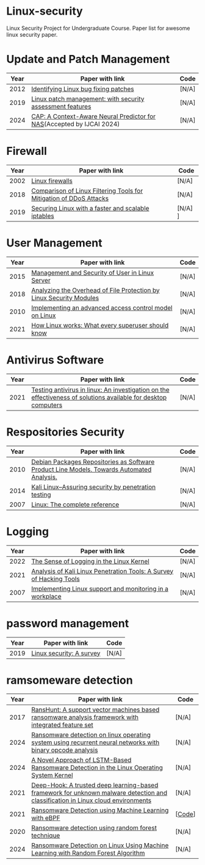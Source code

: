 # Linux-security
Linux Security Project for Undergraduate Course.
Paper list for awesome linux security paper.
# Update and Patch Management
| Year | Paper with link                                              | Code                                                         |
| :--: | ------------------------------------------------------------ | ------------------------------------------------------------ |
| 2012 | [Identifying Linux bug fixing patches](https://ieeexplore.ieee.org/abstract/document/6227176) |   [N/A]            |
| 2019 | [Linux patch management: with security assessment features](https://eprints.soton.ac.uk/433023/) |   [N/A]            |
| 2024 | [CAP: A Context-Aware Neural Predictor for NAS](https://arxiv.org/abs/2406.02056)(Accepted by IJCAI 2024) |  [N/A]          |
# Firewall
| Year | Paper with link                                              | Code                                                         |
| :--: | ------------------------------------------------------------ | ------------------------------------------------------------ |
| 2002 | [Linux firewalls](https://books.google.com.hk/books?hl=zh-CN&lr=&id=rIWkyUYBsCwC&oi=fnd&pg=PA1&dq=Linux+firewalls&ots=AJKLoKxFNe&sig=1_BQ2WH6Gdco79xVL3Vf3_AXkeY&redir_esc=y#v=onepage&q=Linux%20firewalls&f=false) |  [N/A]         |
| 2018 | [Comparison of Linux Filtering Tools for Mitigation of DDoS Attacks](https://ieeexplore.ieee.org/abstract/document/8441309) |  [N/A]           |
| 2019 | [Securing Linux with a faster and scalable iptables](https://dl.acm.org/doi/abs/10.1145/3371927.3371929) | [N/A]  ]          |
# User Management
| Year | Paper with link                                              | Code                                                         |
| :--: | ------------------------------------------------------------ | ------------------------------------------------------------ |
| 2015 | [Management and Security of User in Linux Server](https://koreascience.kr/article/JAKO201503334698850.page) |  [N/A]            |
| 2018 | [Analyzing the Overhead of File Protection by Linux Security Modules](https://dl.acm.org/doi/abs/10.1145/3433210.3453078) |  [N/A]            |
| 2010 | [Implementing an advanced access control model on Linux](extension://mjdgandcagmikhlbjnilkmfnjeamfikk/https://citeseerx.ist.psu.edu/document?repid=rep1&type=pdf&doi=6d643fee833b7cf1db33b53fa2a6d96a217a3170#page=19) |  [N/A]           |
| 2021 | [How Linux works: What every superuser should know](https://books.google.com.hk/books?hl=zh-CN&lr=&id=73okEAAAQBAJ&oi=fnd&pg=PR21&dq=What+every+superuser+should+know&ots=Q6qNvkNLPO&sig=h6fxxiUcFW3UBN_KPJjHqqdJQ_o&redir_esc=y#v=onepage&q=What%20every%20superuser%20should%20know&f=false) |  [N/A]         |
# Antivirus Software
| Year | Paper with link                                              | Code                                                         |
| :--: | ------------------------------------------------------------ | ------------------------------------------------------------ |
| 2021 | [Testing antivirus in linux: An investigation on the effectiveness of solutions available for desktop computers](extension://mjdgandcagmikhlbjnilkmfnjeamfikk/https://www.royalholloway.ac.uk/media/16565/techreport-giusepperaffa.pdf) |  [N/A]          |
# Respositories Security
| Year | Paper with link                                              | Code                                                         |
| :--: | ------------------------------------------------------------ | ------------------------------------------------------------ |
| 2010 | [Debian Packages Repositories as Software Product Line Models. Towards Automated Analysis.](https://www.researchgate.net/profile/Jose-Galindo-14/publication/221474623_Debian_Packages_Repositories_as_Software_Product_Line_Models_Towards_Automated_Analysis/links/0c9605193e130a5671000000/Debian-Packages-Repositories-as-Software-Product-Line-Models-Towards-Automated-Analysis.pdf) |  [N/A]          |
| 2014 | [Kali Linux–Assuring security by penetration testing](https://books.google.com.hk/books?hl=zh-CN&lr=&id=QcBGAwAAQBAJ&oi=fnd&pg=PT14&dq=Kali+Linux%E2%80%93Assuring+security+by+penetration+testing&ots=s82U_kRc4c&sig=Y_5DLAyGzxciD5msY_-7EqaS3es&redir_esc=y#v=onepage&q=Kali%20Linux%E2%80%93Assuring%20security%20by%20penetration%20testing&f=false) |  [N/A]           |
| 2007 | [Linux: The complete reference](https://dl.acm.org/doi/abs/10.5555/1208303) |  [N/A]         |
# Logging
| Year | Paper with link                                              | Code                                                         |
| :--: | ------------------------------------------------------------ | ------------------------------------------------------------ |
| 2022 | [The Sense of Logging in the Linux Kernel](https://arxiv.org/abs/2208.06640) |  [N/A]            |
| 2021 | [Analysis of Kali Linux Penetration Tools: A Survey of Hacking Tools](https://ieeexplore.ieee.org/abstract/document/9698572) | [N/A]          |
| 2007 | [Implementing Linux support and monitoring in a workplace](https://www.theseus.fi/handle/10024/167263) |  [N/A]           |
# password management
| Year | Paper with link                                              | Code                                                         |
| :--: | ------------------------------------------------------------ | ------------------------------------------------------------ |
| 2019 | [Linux security: A survey](https://ieeexplore.ieee.org/abstract/document/8834112) |  [N/A]           |
# ramsomeware detection
| Year | Paper with link                                              | Code                                                         |
| :--: | ------------------------------------------------------------ | ------------------------------------------------------------ |
| 2017 | [RansHunt: A support vector machines based ransomware analysis framework with integrated feature set](https://ieeexplore.ieee.org/abstract/document/8281835) |  [N/A]           |
| 2024 | [Ransomware detection on linux operating system using recurrent neural networks with binary opcode analysis](https://osf.io/preprints/osf/vzk3d) | [N/A]          |
| 2024 | [A Novel Approach of LSTM-Based Ransomware Detection in the Linux Operating System Kernel](https://www.techrxiv.org/doi/full/10.36227/techrxiv.172671742.26785099) |  [N/A]         |
| 2021 | [Deep-Hook: A trusted deep learning-based framework for unknown malware detection and classification in Linux cloud environments](https://www.sciencedirect.com/science/article/pii/S0893608021003695) | [N/A]          |
| 2021 | [Ransomware Detection using Machine Learning with eBPF](extension://mjdgandcagmikhlbjnilkmfnjeamfikk/https://ebpfangel.philippart.me/Ransomware_Detection_using_Machine_Learning_with_eBPF.pdf) |  [[Code]([https://github.com/jihan4431/CAP](https://github.com/TomasPhilippart/ebpfangel))]          |
| 2020 | [Ransomware detection using random forest technique](https://www.sciencedirect.com/science/article/pii/S2405959520304756) | [N/A]          |
| 2024 | [Ransomware Detection on Linux Using Machine Learning with Random Forest Algorithm](https://www.techrxiv.org/doi/full/10.36227/techrxiv.171778770.06550236) |  [N/A]           |




